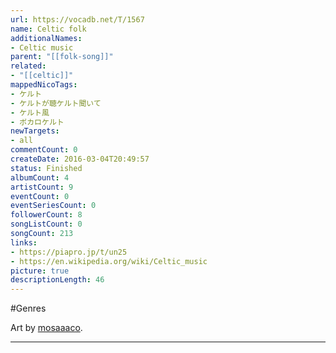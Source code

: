 ```yaml
---
url: https://vocadb.net/T/1567
name: Celtic folk
additionalNames: 
- Celtic music
parent: "[[folk-song]]"
related:
- "[[celtic]]"
mappedNicoTags:
- ケルト
- ケルトが聴ケルト聞いて
- ケルト風
- ボカロケルト
newTargets:
- all
commentCount: 0
createDate: 2016-03-04T20:49:57
status: Finished
albumCount: 4
artistCount: 9
eventCount: 0
eventSeriesCount: 0
followerCount: 8
songListCount: 0
songCount: 213
links: 
- https://piapro.jp/t/un25
- https://en.wikipedia.org/wiki/Celtic_music
picture: true
descriptionLength: 46
---
```


#Genres

Art by [mosaaaco](https://piapro.jp/mosaaaco).

---


